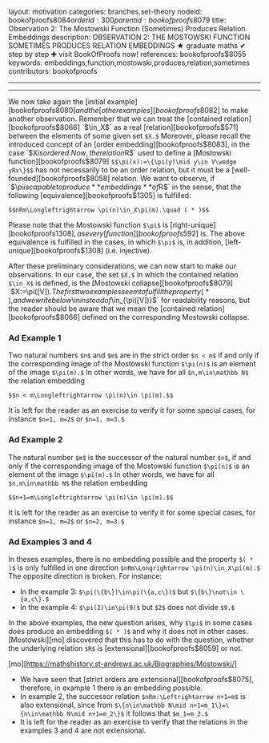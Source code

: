 layout: motivation
categories: branches,set-theory
nodeid: bookofproofs$8084
orderid: 300
parentid: bookofproofs$8079
title: Observation 2: The Mostowski Function (Sometimes) Produces Relation Embeddings
description: OBSERVATION 2: THE MOSTOWSKI FUNCTION SOMETIMES PRODUCES RELATION EMBEDDINGS &#9733; graduate maths &#10004; step by step &#10010; visit BookOfProofs now!
references: bookofproofs$8055
keywords: embeddings,function,mostowski,produces,relation,sometimes
contributors: bookofproofs


---


---

We now take again the [initial example][bookofproofs$8080] and the [other examples][bookofproofs$8082] to make another observation. Remember that we can treat the [contained relation][bookofproofs$8066] `$\in_X$` as a real [relation][bookofproofs$571] between the elements of some given set `$X.$` Moreover, please recall the introduced concept of an [order embedding][bookofproofs$8083], in the case `$X$` is ordered. Now, the relation `$R$` used to define a [Mostowski function][bookofproofs$8079] `$$\pi(x):=\{\pi(y)\mid y\in V\wedge yRx\}$$` 
has not necessarily to be an order relation, but it must be a [well-founded][bookofproofs$8058] relation. We want to observe, if `$\pi$` is capable to produce **embeddings** of `$R$` in the sense, that the following [equivalence][bookofproofs$1305] is fulfilled:
 
`$$nRm\Longleftrightarrow \pi(n)\in_X\pi(m).\quad ( * )$$` 

Please note that the Mostowski function `$\pi$` is [right-unique][bookofproofs$1308], as every [function][bookofproofs$592] is. The above equivalence is fulfilled in the cases, in which `$\pi$` is, in addition, [left-unique][bookofproofs$1308] (i.e. injective). 

After these preliminary considerations, we can now start to make our observations. In our case, the set `$X,$` in which the contained relation `$\in_X$` is defined, is the [Mostowski collapse][bookofproofs$8079] `$X:=\pi([V]).$` The first two examples seem to fulfill the property `$( * ),$` and we write below `$\in$` instead of `$\in_{\pi([V])}$` for readability reasons, but the reader should be aware that we mean the [contained relation][bookofproofs$8066] defined on the corresponding Mostowski collapse.

### Ad Example 1

Two natural numbers `$n$` and `$m$` are in the strict order `$n < m$` if and only if the corresponding image of the Mostowski function `$\pi(n)$` is an element of the image `$\pi(m).$` In other words, we have for all `$n,m\in\mathbb N$` the relation embedding

`$$n < m\Longleftrightarrow \pi(n)\in \pi(m).$$` 

It is left for the reader as an exercise to verify it for some special cases, for instance `$n=1, m=2$` or `$n=1, m=3.$` 

### Ad Example 2

The natural number `$m$` is the successor of the natural number `$n$`, if and only if the corresponding image of the Mostowski function `$\pi(n)$` is an element of the image `$\pi(m).$` In other words, we have for all `$n,m\in\mathbb N$` the relation embedding

`$$n+1=m\Longleftrightarrow \pi(n)\in \pi(m).$$`

It is left for the reader as an exercise to verify it for some special cases, for instance `$n=1, m=2$` or `$n=2, m=3.$` 

### Ad Examples 3 and 4

In theses examples, there is no embedding possible and the property `$( * )$` is only fulfilled in one direction `$nRm\Longrightarrow \pi(n)\in_X\pi(m).$` The opposite direction is broken. For instance:

* In the example 3: `$\pi(\{b\})\in\pi(\{a,c\})$` but `$\{b\}\not\in \{a,c\}.$`
* In the example 4: `$\pi(2)\in\pi(9)$` but `$2$` does not divide `$9.$`

In the above examples, the new question arises, why `$\pi$` in some cases does produce an embedding `$( * )$` and why it does not in other cases. [Mostowski][mo] discovered that this has to do with the question, whether the underlying relation `$R$` is [extensional][bookofproofs$8059] or not. 

[mo][https://mathshistory.st-andrews.ac.uk/Biographies/Mostowski/]

* We have seen that [strict orders are extensional][bookofproofs$8075], therefore, in example 1 there is an embedding possible.
* In example 2, the successor relation `$nRm:\Leftrightarrow n+1=m$` is also extensional, since from `$\{n\in\mathbb N\mid n+1=m_1\}=\{n\in\mathbb N\mid n+1=m_2\}$` it follows that `$m_1=m_2.$` 
* It is left for the reader as an exercise to verify that the relations in the examples 3 and 4 are not extensional.
